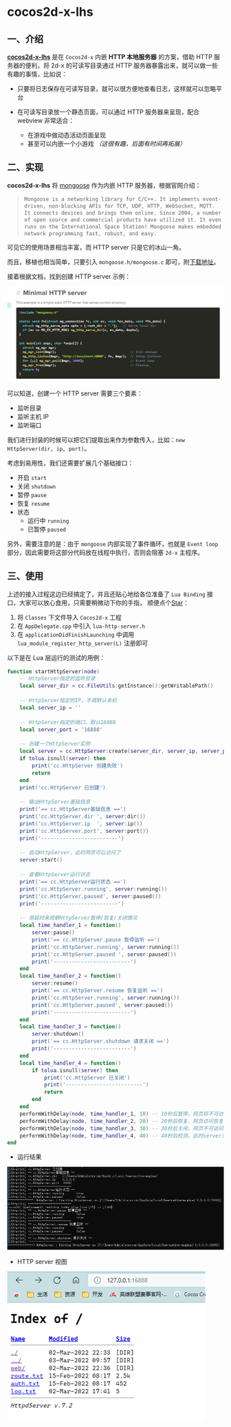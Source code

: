 # cocos2d-x-lhs

## 一、介绍

**[cocos2d-x-lhs](https://github.com/DoooReyn/cocos2d-x-lhs)** 是在 `Cocos2d-x` 内嵌 **HTTP 本地服务器** 的方案，借助 HTTP 服务器的便利，将 2d-x 的可读写目录通过 HTTP 服务器暴露出来，就可以做一些有趣的事情，比如说：

-   只要将日志保存在可读写目录，就可以很方便地查看日志，这样就可以忽略平台
-   在可读写目录放一个静态页面，可以通过 HTTP 服务器来呈现，配合 webview 非常适合：

    -   在游戏中做动态活动页面呈现
    -   甚至可以内嵌一个小游戏 _（这很有趣，后面有时间再拓展）_

## 二、实现

**cocos2d-x-lhs** 将 [mongoose](https://mongoose.ws/) 作为内嵌 HTTP 服务器，根据官网介绍：

>     Mongoose is a networking library for C/C++. It implements event-driven, non-blocking APIs for TCP, UDP, HTTP, WebSocket, MQTT. It connects devices and brings them online. Since 2004, a number of open source and commercial products have utilized it. It even runs on the International Space Station! Mongoose makes embedded network programming fast, robust, and easy.

可见它的使用场景相当丰富，而 HTTP server 只是它的冰山一角。

而且，移植也相当简单，只要引入 `mongoose.h/mongoose.c` 即可，附[下载地址](https://github.com/cesanta/mongoose/releases)。

接着根据文档，找到创建 HTTP server 示例：

![用法](../img/http-server/usage.png)

可以知道，创建一个 HTTP server 需要三个要素：

-   监听目录
-   监听主机 IP
-   监听端口

我们进行封装的时候可以把它们提取出来作为参数传入，比如：`new HttpServer(dir, ip, port)`。

考虑到易用性，我们还需要扩展几个基础接口：

-   开启 `start`
-   关闭 `shutdown`
-   暂停 `pause`
-   恢复 `resume`
-   状态
    -   运行中 `running`
    -   已暂停 `paused`

另外，需要注意的是：由于 `mongoose` 内部实现了事件循环，也就是 `Event loop` 部分，因此需要将这部分代码放在线程中执行，否则会阻塞 `2d-x` 主程序。

## 三、使用

上述的接入过程这边已经搞定了，并且还贴心地给各位准备了 `Lua Binding` 接口，大家可以放心食用，只需要稍微动下你的手指， 顺便点个[Star](https://github.com/DoooReyn/cocos2d-x-lhs)：

1. 将 `Classes` 下文件导入 `Cocos2d-x` 工程
2. 在 `AppDelegate.cpp` 中引入 `lua-http-server.h`
3. 在 `applicationDidFinishLaunching` 中调用 `lua_module_register_http_server(L)` 注册即可

以下是在 Lua 层运行的测试的用例：

```lua
function startHttpServer(node)
    -- HttpServer指定的监听目录
    local server_dir = cc.FileUtils:getInstance():getWritablePath()

    -- HttpServer指定的IP，不填默认本机
    local server_ip = ''

    -- HttpServer指定的端口，默认16888
    local server_port = '16888'

    -- 创建一个HttpServer实例
    local server = cc.HttpServer:create(server_dir, server_ip, server_port)
    if tolua.isnull(server) then
        print('cc.HttpServer 创建失败')
        return
    end
    print('cc.HttpServer 已创建')

    -- 输出HttpServer基础信息
    print('== cc.HttpServer基础信息 ==')
    print('cc.HttpServer.dir ', server:dir())
    print('cc.HttpServer.ip  ', server:ip())
    print('cc.HttpServer.port', server:port())
    print('-------------------------')

    -- 启动HttpServer，此时网页可以访问了
    server:start()

    -- 查看HttpServer运行状态
    print('== cc.HttpServer运行状态 ==')
    print('cc.HttpServer.running', server:running())
    print('cc.HttpServer.paused', server:paused())
    print('-------------------------')

    -- 用延时来观察HttpServer暂停/恢复/关闭情况
    local time_handler_1 = function()
        server:pause()
        print('== cc.HttpServer.pause 暂停监听 ==')
        print('cc.HttpServer.running', server:running())
        print('cc.HttpServer.paused ', server:paused())
        print('-------------------------')
    end
    local time_handler_2 = function()
        server:resume()
        print('== cc.HttpServer.resume 恢复监听 ==')
        print('cc.HttpServer.running', server:running())
        print('cc.HttpServer.paused', server:paused())
        print('-------------------------')
    end
    local time_handler_3 = function()
        server:shutdown()
        print('== cc.HttpServer.shutdown 请求关闭 ==')
        print('-------------------------')
    end
    local time_handler_4 = function()
        if tolua.isnull(server) then
            print('cc.HttpServer 已关闭')
            print('-------------------------')
            return
        end
    end
    performWithDelay(node, time_handler_1, 10) -- 10秒后暂停，网页将不可访问
    performWithDelay(node, time_handler_2, 20) -- 20秒后恢复，网页访问恢复
    performWithDelay(node, time_handler_3, 30) -- 30秒后关闭，网页不可访问
    performWithDelay(node, time_handler_4, 40) -- 40秒后检测，此时server无效了
end
```

-   运行结果

![运行测试](../img/http-server/console.png)

-   HTTP server 视图

![网页监测](../img/http-server/web-page.png)
